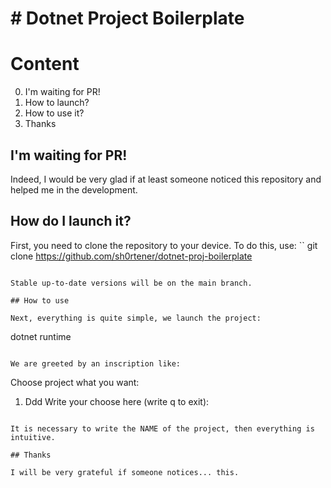 # # Dotnet Project Boilerplate

# Content

0) I'm waiting for PR!
1) How to launch?
2) How to use it?
3) Thanks

## I'm waiting for PR!
Indeed, I would be very glad if at least someone noticed this repository and helped me in the development.

## How do I launch it?
First, you need to clone the repository to your device. To do this, use:
``
git clone https://github.com/sh0rtener/dotnet-proj-boilerplate
```

Stable up-to-date versions will be on the main branch.

## How to use

Next, everything is quite simple, we launch the project:
```
dotnet runtime
```

We are greeted by an inscription like:
```
Choose project what you want:
1) Ddd
Write your choose here (write q to exit): 
```

It is necessary to write the NAME of the project, then everything is intuitive.

## Thanks

I will be very grateful if someone notices... this.